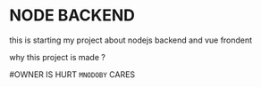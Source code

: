 # NODE BACKEND
this is starting my project about nodejs backend and vue frondent

why this project is made ?

#OWNER IS HURT
`MNODOBY` CARES

